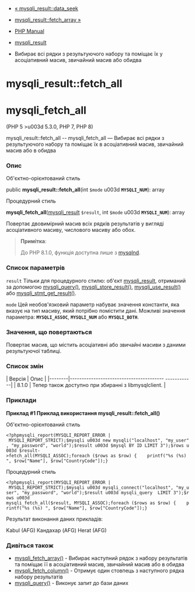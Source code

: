 - [« mysqli_result::data_seek](mysqli-result.data-seek.md)
- [mysqli_result::fetch_array »](mysqli-result.fetch-array.md)

- [PHP Manual](index.md)
- [mysqli_result](class.mysqli-result.md)
- Вибирає всі рядки з результуючого набору та поміщає їх у
асоціативний масив, звичайний масив або обидва

# mysqli_result::fetch_all

# mysqli_fetch_all

(PHP 5 \>u003d 5.3.0, PHP 7, PHP 8)

mysqli_result::fetch_all -- mysqli_fetch_all — Вибирає всі рядки з
результуючого набору та поміщає їх в асоціативний масив, звичайний
масив або в обидва

### Опис

Об'єктно-орієнтований стиль

public **mysqli_result::fetch_all**(int `$mode` u003d **`MYSQLI_NUM`**):
array

Процедурний стиль

**mysqli_fetch_all**([mysqli_result](class.mysqli-result.md)
`$result`, int `$mode` u003d **`MYSQLI_NUM`**): array

Повертає двовимірний масив всіх рядків результатів у вигляді асоціативного
масиву, числового масиву або обох.

> **Примітка**:
>
> До PHP 8.1.0, функція доступна лише з [mysqlnd](book.mysqlnd.md).

### Список параметрів

`result`
Тільки для процедурного стилю: об'єкт
[mysqli_result](class.mysqli-result.md), отриманий за допомогою
[mysqli_query()](mysqli.query.md),
[mysqli_store_result()](mysqli.store-result.md),
[mysqli_use_result()](mysqli.use-result.md) або
[mysqli_stmt_get_result()](mysqli-stmt.get-result.md).

`mode`
Цей необов'язковий параметр набуває значення константи, яка
вказує на тип масиву, який потрібно помістити дані.
Можливі значення параметра: **`MYSQLI_ASSOC`**, **`MYSQLI_NUM`** або
**`MYSQLI_BOTH`**.

### Значення, що повертаються

Повертає масив, що містить асоціативні або звичайні масиви з даними
результуючої таблиці.

### Список змін

| Версія | Опис |
|--------|---------------------------------------- ------------|
| 8.1.0 | Тепер також доступно при збиранні з libmysqlclient. |

### Приклади

**Приклад #1 Приклад використання **mysqli_result::fetch_all()****

Об'єктно-орієнтований стиль

` <?phpmysqli_report(MYSQLI_REPORT_ERROR | MYSQLI_REPORT_STRICT);$mysqli u003d new mysqli("localhost", "my_user", "my_password", "world");$result u003d $mysql BY ID LIMIT 3");$rows u003d $result->fetch_all(MYSQLI_ASSOC);foreach ($rows as $row) {    printf("%s (%s)
", $row["Name"], $row["CountryCode"]);} `

Процедурний стиль

`<?phpmysqli_report(MYSQLI_REPORT_ERROR | MYSQLI_REPORT_STRICT);$mysqli u003d mysqli_connect("localhost", "my_user", "my_password", "world");$result u003d mysqli_query  LIMIT 3");$rows u003d mysqli_fetch_all($result, MYSQLI_ASSOC);foreach ($rows as $row) {    printf("%s (%s)
", $row["Name"], $row["CountryCode"]);} `

Результат виконання даних прикладів:

Kabul (AFG)
Кандахар (AFG)
Herat (AFG)

### Дивіться також

- [mysqli_fetch_array()](mysqli-result.fetch-array.md) - Вибирає
наступний рядок з набору результатів та поміщає її в асоціативний
масив, звичайний масив або в обидва
- [mysqli_fetch_column()](mysqli-result.fetch-column.md) - Отримує
один стовпець з наступного рядка набору результатів
- [mysqli_query()](mysqli.query.md) - Виконує запит до бази даних
